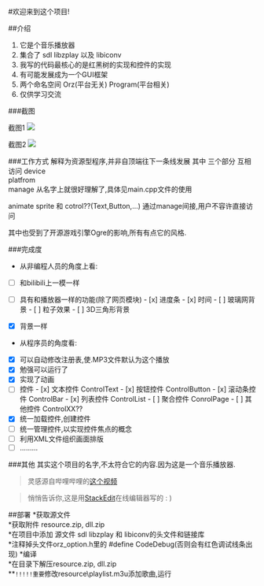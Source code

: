﻿#欢迎来到这个项目!

##介绍

 1. 它是个音乐播放器
 2. 集合了 sdl   libzplay 以及 libiconv
 3. 我写的代码最核心的是红黑树的实现和控件的实现
 4. 有可能发展成为一个GUI框架
 5. 两个命名空间 Orz(平台无关) Program(平台相关)
 6. 仅供学习交流

###截图

截图1
![](https://github.com/endlesstravel/MusicPlayerWithOpenLib/blob/screenshot/screenshot01.png)

截图2
![](https://github.com/endlesstravel/MusicPlayerWithOpenLib/blob/screenshot/screenshot02.png)

###工作方式
解释为资源型程序,并非自顶端往下一条线发展
其中 三个部分 互相访问
device   
platfrom  
manage
从名字上就很好理解了,具体见main.cpp文件的使用

animate sprite 和 cotrol??(Text,Button,...) 通过manage间接,用户不容许直接访问

其中也受到了开源游戏引擎Ogre的影响,所有有点它的风格.

###完成度

- 从非编程人员的角度上看:
- [ ] 和bilibili上一模一样
- [ ] 具有和播放器一样的功能(除了网页模块)
      - [x] 进度条
      - [x] 时间
      - [ ] 玻璃网背景
      - [ ] 粒子效果
      - [ ] 3D三角形背景
- [x] 背景一样<br>


- 从程序员的角度看:
- [x] 可以自动修改注册表,使.MP3文件默认为这个播放
- [x] 勉强可以运行了
- [x] 实现了动画
- [ ] 控件
      - [x] 文本控件 ControlText
      - [x] 按钮控件 ControlButton
      - [x] 滚动条控件 ControlBar
      - [x] 列表控件 ControlList
      - [ ] 聚合控件 ConrolPage
      - [ ] 其他控件 ControlXX??
- [x] 统一加载控件,创建控件
- [ ] 统一管理控件,以实现控件焦点的概念
- [ ] 利用XML文件组织画面排版
- [ ] .........

###其他
其实这个项目的名字,不太符合它的内容.因为这是一个音乐播放器.

>灵感源自哔哩哔哩的[这个视频](http://www.bilibili.com/video/av1750418)

>悄悄告诉你,这是用[StackEdit](https://stackedit.io/)在线编辑器写的 : )


##部署
*获取源文件<br>
*获取附件 resource.zip, dll.zip<br>
*在项目中添加 源文件 sdl  libzplay 和 libiconv的头文件和链接库<br>
*注释掉头文件orz_option.h里的 #define CodeDebug(否则会有红色调试线条出现)
*编译<br>
*在目录下解压resource.zip, dll.zip<br>
**`!!!!!重要`修改resource\playlist.m3u添加歌曲,运行<br>
